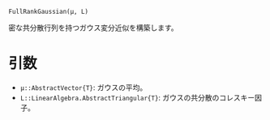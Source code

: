 ```
FullRankGaussian(μ, L)
```

密な共分散行列を持つガウス変分近似を構築します。

# 引数

  * `μ::AbstractVector{T}`: ガウスの平均。
  * `L::LinearAlgebra.AbstractTriangular{T}`: ガウスの共分散のコレスキー因子。
